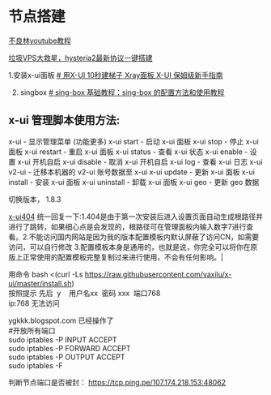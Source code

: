 # 节点搭建
[不良林youtube教程](https://www.youtube.com/watch?v=SpxTFes1B8U&t=142s)

[垃圾VPS大救星，hysteria2最新协议一键搭建](https://www.v2ray-agent.com/archives/1697162969693)






1.安装x-ui面板
[# 用X-UI 10秒建梯子 Xray面板 X-UI 保姆级新手指南](https://jiasupanda.com/x-ui)


2.  singbox
[           # sing-box 基础教程：sing-box 的配置方法和使用教程
]( https://icloudnative.io/posts/sing-box-tutorial/  )

x-ui 管理脚本使用方法: 
----------------------------------------------
x-ui              - 显示管理菜单 (功能更多)
x-ui start        - 启动 x-ui 面板
x-ui stop         - 停止 x-ui 面板
x-ui restart      - 重启 x-ui 面板
x-ui status       - 查看 x-ui 状态
x-ui enable       - 设置 x-ui 开机自启
x-ui disable      - 取消 x-ui 开机自启
x-ui log          - 查看 x-ui 日志
x-ui v2-ui        - 迁移本机器的 v2-ui 账号数据至 x-ui
x-ui update       - 更新 x-ui 面板
x-ui install      - 安装 x-ui 面板
x-ui uninstall    - 卸载 x-ui 面板
x-ui geo          - 更新 geo  数据

切换版本， 1.8.3


[x-ui404](https://cdn.jsdelivr.net/gh/master-of-forums/master-of-forums/public/images/patch.gif)
统一回复一下:1.404是由于第一次安装后进入设置页面自动生成根路径并进行了跳转，如果细心点是会发现的，根路径可在管理面板内输入数字7进行查看。2.不能访问国内网站是因为我的版本配置模板内默认屏蔽了访问CN，如需要访问，可以自行修改 3.配置模板本身是通用的，也就是说，你完全可以将你在原版上正常使用的配置模板完整复制过来进行使用，不会有任何影响。|

用命令 bash <(curl -Ls https://raw.githubusercontent.com/vaxilu/x-ui/master/install.sh)  
按照提示 先后  y    用户名xx  密码 xxx  端口768  
ip:768 无法访问  

ygkkk.blogspot.com
已经操作了  
#开放所有端口  
sudo iptables -P INPUT ACCEPT  
sudo iptables -P FORWARD ACCEPT  
sudo iptables -P OUTPUT ACCEPT  
sudo iptables -F


判断节点端口是否被封：
https://tcp.ping.pe/107.174.218.153:48062